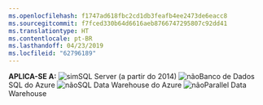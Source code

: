 ```yaml
---
ms.openlocfilehash: f1747ad618fbc2cd1db3feafb4ee2473de6eacc8
ms.sourcegitcommit: f7fced330b64d6616aeb8766747295807c92dd41
ms.translationtype: HT
ms.contentlocale: pt-BR
ms.lasthandoff: 04/23/2019
ms.locfileid: "62796189"
---
```

<Token>**APLICA-SE A:** ![sim](media/yes.png)SQL Server (a partir do 2014) ![não](media/no.png)Banco de Dados SQL do Azure ![não](media/no.png)SQL Data Warehouse do Azure ![não](media/no.png)Parallel Data Warehouse </Token>

